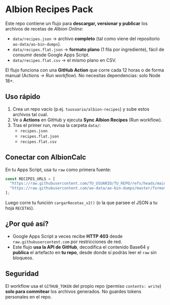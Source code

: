# Albion Recipes Pack

Este repo contiene un flujo para **descargar, versionar y publicar** los archivos de recetas de *Albion Online*:

- `data/recipes.json` → archivo **completo** (tal como viene del repositorio `ao-data/ao-bin-dumps`).
- `data/recipes.flat.json` → **formato plano** (1 fila por ingrediente), fácil de consumir desde Google Apps Script.
- `data/recipes.flat.csv` → el mismo plano en CSV.

El flujo funciona con una **GitHub Action** que corre cada 12 horas o de forma manual (Actions → *Run workflow*).
No necesitas dependencias: solo Node 18+.

## Uso rápido

1. Crea un repo vacío (p.ej. `tuusuario/albion-recipes`) y sube estos archivos tal cual.
2. Ve a **Actions** en GitHub y ejecuta **Sync Albion Recipes** (Run workflow).
3. Tras el primer run, revisa la carpeta `data/`:
   - `recipes.json`
   - `recipes.flat.json`
   - `recipes.flat.csv`

## Conectar con AlbionCalc

En tu Apps Script, usa tu `raw` como primera fuente:

```js
const RECIPES_URLS = [
  "https://raw.githubusercontent.com/TU_USUARIO/TU_REPO/refs/heads/main/data/recipes.json",
  "https://raw.githubusercontent.com/ao-data/ao-bin-dumps/master/formatted/recipes.json"
];
```

Luego corre tu función `cargarRecetas_v2()` (o la que parsee el JSON a tu hoja `RECETAS`).

## ¿Por qué así?

- Google Apps Script a veces recibe **HTTP 403** desde `raw.githubusercontent.com` por restricciones de red.
- Este flujo **usa la API de GitHub**, decodifica el contenido Base64 y **publica** el artefacto en **tu repo**, desde donde sí podrás leer el `raw` sin bloqueos.

## Seguridad

El workflow usa el `GITHUB_TOKEN` del propio repo (permiso `contents: write`) **solo para commitear** los archivos generados.
No guardes tokens personales en el repo.
